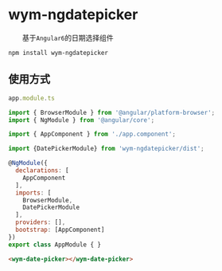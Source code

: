 # wym-ngdatepicker

&emsp;&emsp;基于`Angular6`的日期选择组件

```shell
npm install wym-ngdatepicker
```

## 使用方式

```javascript
app.module.ts

import { BrowserModule } from '@angular/platform-browser';
import { NgModule } from '@angular/core';

import { AppComponent } from './app.component';

import {DatePickerModule} from 'wym-ngdatepicker/dist';

@NgModule({
  declarations: [
    AppComponent
  ],
  imports: [
    BrowserModule,
    DatePickerModule
  ],
  providers: [],
  bootstrap: [AppComponent]
})
export class AppModule { }
```

```html
<wym-date-picker></wym-date-picker>
```
